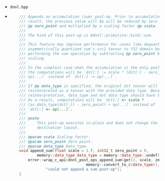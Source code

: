 - `dnnl.hpp`
- ```C++
      /// Appends an accumulation (sum) post-op. Prior to accumulating the
      /// result, the previous value will be will be reduced by zero point
      /// @p zero_point and multiplied by a scaling factor @p scale.
      ///
      /// The kind of this post-op is #dnnl::primitive::kind::sum.
      ///
      /// This feature may improve performance for cases like dequantize the
      /// asymmetrically quantized sum's src1 tensor to f32 domain before
      /// performing the sum operation by subtracting @p zero_point before the
      /// scaling.
      ///
      /// In the simplest case when the accumulation is the only post-op,
      /// the computations will be `dst[:] := scale * (dst[:] - zero_point) +
      /// op(...)` instead of `dst[:] := op(...)`.
      ///
      /// If @p data_type is specified, the original dst tensor will be
      /// reinterpreted as a tensor with the provided data type. Because it is a
      /// reinterpretation, data_type and dst data type should have the same size.
      /// As a result, computations will be `dst[:] <- scale *
      /// (as_data_type(dst[:]) - zero_point) + op(...)` instead of
      /// `dst[:] <- op(...)`.
      ///
      /// @note
      ///     This post-op executes in-place and does not change the
      ///     destination layout.
      ///
      /// @param scale Scaling factor.
      /// @param zero_point Zero point.
      /// @param data_type Data type.
      void append_sum(float scale = 1.f, int32_t zero_point = 0,
              memory::data_type data_type = memory::data_type::undef) {
          error::wrap_c_api(dnnl_post_ops_append_sum(get(), scale, zero_point,
                                    memory::convert_to_c(data_type)),
                  "could not append a sum post-op");
      }
  ```